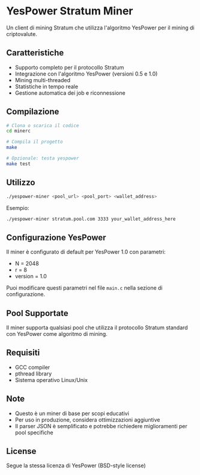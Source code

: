 # YesPower Stratum Miner

Un client di mining Stratum che utilizza l'algoritmo YesPower per il mining di criptovalute.

## Caratteristiche

- Supporto completo per il protocollo Stratum
- Integrazione con l'algoritmo YesPower (versioni 0.5 e 1.0)
- Mining multi-threaded
- Statistiche in tempo reale
- Gestione automatica dei job e riconnessione

## Compilazione

```bash
# Clona o scarica il codice
cd minerc

# Compila il progetto
make

# Opzionale: testa yespower
make test
```

## Utilizzo

```bash
./yespower-miner <pool_url> <pool_port> <wallet_address>
```

Esempio:
```bash
./yespower-miner stratum.pool.com 3333 your_wallet_address_here
```

## Configurazione YesPower

Il miner è configurato di default per YesPower 1.0 con parametri:
- N = 2048
- r = 8
- version = 1.0

Puoi modificare questi parametri nel file `main.c` nella sezione di configurazione.

## Pool Supportate

Il miner supporta qualsiasi pool che utilizza il protocollo Stratum standard con YesPower come algoritmo di mining.

## Requisiti

- GCC compiler
- pthread library
- Sistema operativo Linux/Unix

## Note

- Questo è un miner di base per scopi educativi
- Per uso in produzione, considera ottimizzazioni aggiuntive
- Il parser JSON è semplificato e potrebbe richiedere miglioramenti per pool specifiche

## License

Segue la stessa licenza di YesPower (BSD-style license)
